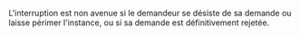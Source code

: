 L'interruption est non avenue si le demandeur se désiste de sa demande ou laisse périmer l'instance, ou si sa demande est définitivement rejetée. 

